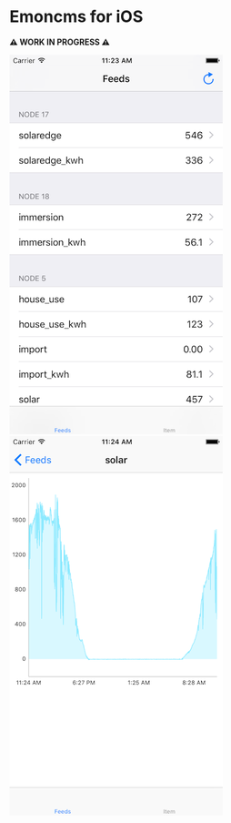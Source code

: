 # Emoncms for iOS

**:warning: WORK IN PROGRESS :warning:**

![](images/feedlist.png) ![](images/feedview.png)

